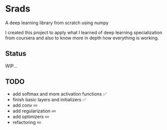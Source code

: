 # Srads
A deep learning library from scratch using numpy

I created this project to apply what I learned of deep learning specialization from coursera and also to know more in depth how everything is working.

## Status

WIP...

## TODO

- add softmax and more activation functions ✅
- finish basic layers and initializers ✅
- add conv 💤
- add regularization 💤
- add optimizers  💤
- refactoring 💤
